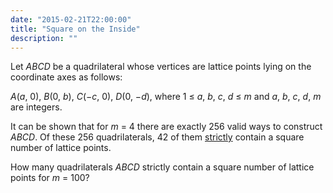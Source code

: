 ```yaml
---
date: "2015-02-21T22:00:00"
title: "Square on the Inside"
description: ""
---
```


<p>Let <var>ABCD</var> be a quadrilateral whose vertices are lattice points lying on the coordinate axes as follows:</p>
<p><var>A</var>(<var>a</var>, 0), <var>B</var>(0, <var>b</var>), <var>C</var>(<var>−c</var>, 0), <var>D</var>(0, <var>−d</var>), where 1 ≤ <var>a</var>, <var>b</var>, <var>c</var>, <var>d</var> ≤ <var>m</var> and <var>a</var>, <var>b</var>, <var>c</var>, <var>d</var>, <var>m</var> are integers.</p>
<p>It can be shown that for <var>m</var> = 4 there are exactly 256 valid ways to construct <var>ABCD</var>. Of these 256 quadrilaterals, 42 of them <u>strictly</u> contain a square number of lattice points.</p>
<p>How many quadrilaterals <var>ABCD</var> strictly contain a square number of lattice points for <var>m</var> = 100?</p>

